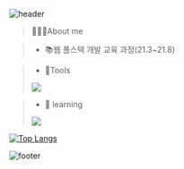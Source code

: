 
![header](https://capsule-render.vercel.app/api?type=waving&color=auto&height=150&section=header&text=jung%20eun👋&fontSize=55&fontColor=#060606)


>👩🏻‍💻About me

>+ 📚웹 풀스택 개발 교육 과정(21.3~21.8)

>+ 🔨Tools
>
><img src="https://img.shields.io/badge/github-181717?style=for-the-badge&logo=github&logoColor=white"> 

>+ 🌱 learning 
><img src="https://img.shields.io/badge/vue.js-4FC08D?style=for-the-badge&logo=Vue.js&logoColor=black"> 


[![Top Langs](https://github-readme-stats.vercel.app/api/top-langs/?username=jungeun8&layout=compact)](https://github.com/anuraghazra/github-readme-stats)

![footer](https://capsule-render.vercel.app/api?type=soft&section=footer&height=30&color=auto)

<!-- [![Top Langs](https://github-readme-stats.vercel.app/api/top-langs/?username=jungeun8)](https://github.com/anuraghazra/github-readme-stats)
 -->
